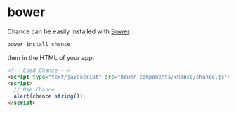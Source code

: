 # bower

Chance can be easily installed with [Bower](https://bower.io)

```bash
bower install chance
```

then in the HTML of your app:

```html
<!-- Load Chance -->
<script type="text/javascript" src="bower_components/chance/chance.js"></script>
<script>
  // Use Chance
  alert(chance.string());
</script>
```

